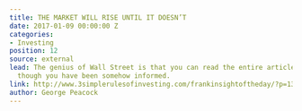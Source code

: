 ```yaml
---
title: THE MARKET WILL RISE UNTIL IT DOESN’T
date: 2017-01-09 00:00:00 Z
categories:
- Investing
position: 12
source: external
lead: The genius of Wall Street is that you can read the entire article and feel as
  though you have been somehow informed.
link: http://www.3simplerulesofinvesting.com/frankinsightoftheday/?p=1300
author: George Peacock
---
```


